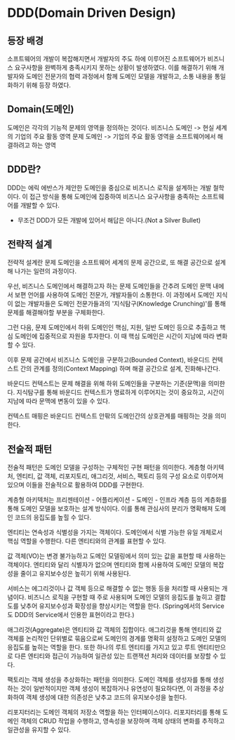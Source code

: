 # DDD(Domain Driven Design)

## 등장 배경

소프트웨어의 개발이 복잡해지면서 개발자의 주도 하에 이루어진 소프트웨어가 비즈니스 요구사항을 완벽하게 충족시키지 못하는 상황이 발생하였다. 이를 해결하기 위해 개발자와 도메인 전문가의 협력 과정에서 함께 도메인 모델을 개발하고, 소통 내용을 통일화하기 위해 등장 하였다. 

## Domain(도메인)

도메인은 각각의 기능적 문제의 영역을 정의하는 것이다. 
비즈니스 도메인 -> 현실 세계의 기업의 주요 활동 영역
문제 도메인  -> 기업의 주요 활동 영역을 소프트웨어에서 해결하려고 하는 영역

## DDD란?

DDD는 에릭 에반스가 제안한 도메인을 중심으로 비즈니스 로직을 설계하는 개발 철학이다. 이 접근 방식을 통해 도메인에 집중하여 비즈니스 요구사항을 충족하는 소프트웨어를 개발할 수 있다.

* 무조건 DDD가 모든 개발에 있어서 해답은 아니다.(Not a Silver Bullet)


## 전략적 설계

전략적 설계란 문제 도메인을 소프트웨어 세계의 문제 공간으로, 또 해결 공간으로 설계해 나가는 일련의 과정이다.

우선, 비즈니스 도메인에서 해결하고자 하는 문제 도메인들을 간추려 도메인 문맥 내에서 보편 언어를 사용하여 도메인 전문가, 개발자들이 소통한다. 이 과정에서 도메인 지식이 없는 개발자들은 도메인 전문가들과의 '지식탐구(Knowledge Crunching)'를 통해 문제를 해결해야할 부분을 구체화한다.

그런 다음, 문제 도메인에서 하위 도메인인 핵심, 지원, 일반 도메인 등으로 추출하고 핵심 도메인에 집중적으로 자원을 투자한다. 이 때 핵심 도메인은 시간이 지남에 따라 변화할 수 있다. 

이후 문제 공간에서 비즈니스 도메인을 구분하고(Bounded Context), 바운디드 컨텍스트 간의 관계를 정의(Context Mapping) 하며 해결 공간으로 설계, 진화해나간다. 

바운디드 컨텍스트는 문제 해결을 위해 하위 도메인들을 구분하는 기준(문맥)을 의미한다. 지식탐구를 통해 바운디드 컨텍스트가 명료하게 이루어지는 것이 중요하고, 시간이 지남에 따라 문맥에 변동이 있을 수 있다.

컨텍스트 매핑은 바운디드 컨텍스트 안팎의 도메인간의 상호관계를 매핑하는 것을 의미한다. 

## 전술적 패턴
 
전술적 패턴은 도메인 모델을 구성하는 구체적인 구현 패턴을 의미한다. 계층형 아키텍처, 엔티티, 값 객체, 리포지토리, 애그리것, 서비스, 팩토리 등의 구성 요소로 이루어져 있으며 이들을 전술적으로 활용하여 DDD를 구현한다.

계층형 아키텍처는 프리젠테이션 - 어플리케이션 - 도메인 - 인프라 계층 등의 계층화를 통해 도메인 모델을 보호하는 설계 방식이다. 이를 통해 관심사의 분리가 명확해져 도메인 코드의 응집도를 높힐 수 있다.

엔티티는 연속성과 식별성을 가지는 객체이다. 도메인에서 식별 가능한 유일 개체로서 핵심 역할을 수행한다. 다른 엔티티와의 관계를 표현할 수 있다.

값 객체(VO)는 변경 불가능하고 도메인 모델링에서 의미 있는 값을 표현할 때 사용하는 객체이다. 엔티티와 달리 식별자가 없으며 엔티티와 함께 사용하여 도메인 모델의 복잡성을 줄이고 유지보수성은 높히기 위해 사용된다.

서비스는 에그리것이나 값 객체 등으로 해결할 수 없는 행동 등을 처리할 때 사용되는 개념이다. 비즈니스 로직을 구현할 때 주로 사용되며 도메인 모델의 응집도를 높히고 결합도를 낮추어 유지보수성과 확장성을 향상시키는 역할을 한다.
(Spring에서의 Service도 DDD의 Service에서 인용한 표현이라고 한다.)

애그리것(Aggregate)은 엔티티와 값 객체의 집합이다. 애그리것을 통해 엔티티와 값 객체를 논리적인 단위별로 묶음으로써 도메인의 경계를 명확히 설정하고 도메인 모델의 응집도를 높히는 역할을 한다. 또한 하나의 루트 엔티티를 가지고 있고 루트 엔티티만으로 다른 엔티티와 접근이 가능하여 일관성 있는 트랜잭션 처리와 데이터를 보장할 수 있다.

팩토리는 객체 생성을 추상화하는 패턴을 의미한다. 도메인 객체를 생성자를 통해 생성하는 것이 일반적이지만 객체 생성이 복잡하거나 유연성이 필요하다면, 이 과정을 추상화하여 객체 생성에 대한 의존성은 낮추고 코드의 유지보수성을 높힌다.

리포지터리는 도메인 객체의 저장소 역할을 하는 인터페이스이다. 리포지터리를 통해 도메인 객체의 CRUD 작업을 수행하고, 영속성을 보장하며 객체 상태의 변화를 추적하고 일관성을 유지할 수 있다. 